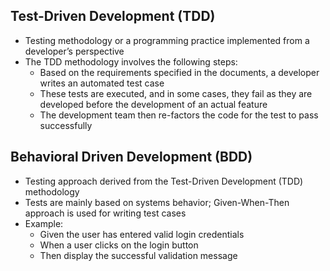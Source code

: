 ## Test-Driven Development (TDD)
* Testing methodology or a programming practice implemented from a developer’s perspective
* The TDD methodology involves the following steps:
  * Based on the requirements specified in the documents, a developer writes an automated test case
  * These tests are executed, and in some cases, they fail as they are developed before the development of an actual feature
  * The development team then re-factors the code for the test to pass successfully

## Behavioral Driven Development (BDD)
* Testing approach derived from the Test-Driven Development (TDD) methodology
* Tests are mainly based on systems behavior; Given-When-Then approach is used for writing test cases	
* Example:
  * Given the user has entered valid login credentials
  * When a user clicks on the login button
  * Then display the successful validation message
